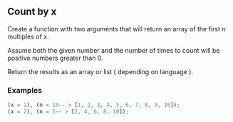 ## Count by x

Create a function with two arguments that will return an array of the first n multiples of x.

Assume both the given number and the number of times to count will be positive numbers greater than 0.

Return the results as an array or list ( depending on language ).

### Examples

```ts
(x = 1), (n = 10-- > [1, 2, 3, 4, 5, 6, 7, 8, 9, 10]);
(x = 2), (n = 5-- > [2, 4, 6, 8, 10]);
```
